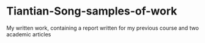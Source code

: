 # Tiantian-Song-samples-of-work
My written work, containing a report written for my previous course and two academic articles
